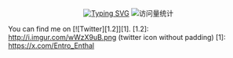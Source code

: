 <div align="center">
  <a href="https://github.com/entro-enthal"><img src="https://readme-typing-svg.demolab.com?font=Fira+Code&pause=1000&random=false&width=330&lines=console.log(%22Hello+World!%22);I'm+EntroEnthal;A+15+years+old+TransGirl" alt="Typing SVG" /></a>
    <img src="https://komarev.com/ghpvc/?username=entro-enthal&label=Views&color=orange&style=flat" alt="访问量统计" />&emsp;
  </div>
</div>

You can find me on [![Twitter][1.2]][1].
[1.2]: http://i.imgur.com/wWzX9uB.png (twitter icon without padding)
[1]: https://x.com/Entro_Enthal
